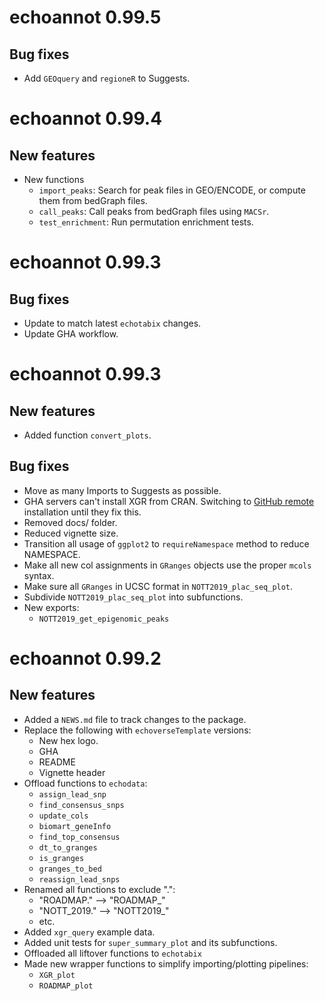 # echoannot 0.99.5

## Bug fixes 

- Add `GEOquery` and `regioneR` to Suggests.

# echoannot 0.99.4

## New features 

* New functions
    - `import_peaks`: Search for peak files in GEO/ENCODE, or compute them 
    from bedGraph files. 
    - `call_peaks`: Call peaks from bedGraph files using `MACSr`. 
    - `test_enrichment`: Run permutation enrichment tests.

# echoannot 0.99.3

## Bug fixes 

* Update to match latest `echotabix` changes.
* Update GHA workflow.

# echoannot 0.99.3

## New features

* Added function `convert_plots`.

## Bug fixes 

* Move as many Imports to Suggests as possible. 
* GHA servers can't install XGR from CRAN. Switching to 
[GitHub remote](github::hfang-bristol/XGR) installation until they fix this. 
* Removed docs/ folder. 
* Reduced vignette size. 
* Transition all usage of `ggplot2` to `requireNamespace` method to reduce
NAMESPACE.
* Make all new col assignments in `GRanges` objects use the proper `mcols` syntax.
* Make sure all `GRanges` in UCSC format in `NOTT2019_plac_seq_plot`.
* Subdivide `NOTT2019_plac_seq_plot` into subfunctions. 
* New exports:
    - `NOTT2019_get_epigenomic_peaks`

# echoannot 0.99.2

## New features 

* Added a `NEWS.md` file to track changes to the package.
* Replace the following with `echoverseTemplate` versions:
    - New hex logo.
    - GHA
    - README
    - Vignette header
* Offload functions to `echodata`:
    - `assign_lead_snp`
    - `find_consensus_snps`
    - `update_cols`
    - `biomart_geneInfo`
    - `find_top_consensus`
    - `dt_to_granges`
    - `is_granges`
    - `granges_to_bed`
    - `reassign_lead_snps`
* Renamed all functions to exclude ".":
    - "ROADMAP." --> "ROADMAP_"
    - "NOTT_2019." --> "NOTT2019_"
    - etc.
* Added `xgr_query` example data. 
* Added unit tests for `super_summary_plot` and its subfunctions.
* Offloaded all liftover functions to `echotabix`
* Made new wrapper functions to simplify importing/plotting pipelines:
    - `XGR_plot`
    - `ROADMAP_plot`
